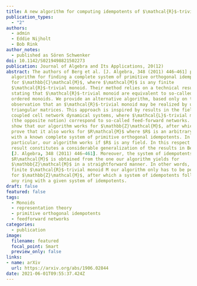 ```yaml
---
title: A new algorithm for computing idempotents of $\mathcal{R}$-trivial monoids
publication_types:
  - "2"
authors:
  - admin
  - Eddie Nijholt
  - Bob Rink
author_notes:
  - published as Sören Schwenker
doi: 10.1142/S0219498821502273
publication: Journal of Algebra and Its Applications, 20(12)
abstract: The authors of Berg et al. [J. Algebra, 348 (2011) 446–461] provide an
  algorithm for finding a complete system of primitive orthogonal idempotents
  for $\mathbb{C}\mathcal{M}$, where $\mathcal{M}$ is any finite
  $\mathcal{R}$-trivial monoid. Their method relies on a technical result
  stating that $\mathcal{R}$-trivial monoid are equivalent to so-called weakly
  ordered monoids. We provide an alternative algorithm, based only on the simple
  observation that an $\mathcal{R}$-trivial monoid may be realized by upper
  triangular matrices. This approach is inspired by results in the field of
  coupled cell network dynamical systems, where $\mathcal{L}$-trivial monoids
  (the opposite notion) correspond to so-called feed-forward networks. We first
  show that our algorithm works for $\mathbb{Z}\mathcal{M}$, after which we
  prove that it also works for $R\mathcal{M}$ where $R$ is an arbitrary ring
  with a known complete system of primitive orthogonal idempotents. In
  particular, our algorithm works if $R$ is any field. In this respect our
  result constitutes a considerable generalization of the results in Berg et al.
  [J. Algebra, 348 (2011) 446–461]. Moreover, the system of idempotents for
  $R\mathcal{M}$ is obtained from the one our algorithm yields for
  $\mathbb{Z}\mathcal{M}$ in a straightforward manner. In other words, for any
  finite $\mathcal{R}$-trivial monoid M our algorithm only has to be performed
  for $\mathbb{Z}\mathcal{M}$, after which a system of idempotents follows for
  any ring with a given system of idempotents.
draft: false
featured: false
tags:
  - Monoids
  - representation theory
  - primitive orthogonal idempotents
  - feedforward networks
categories:
  - publication
image:
  filename: featured
  focal_point: Smart
  preview_only: false
links: 
- name: arXiv
  url: https://arxiv.org/abs/1906.02844
date: 2021-06-01T09:55:37.424Z
---
```

